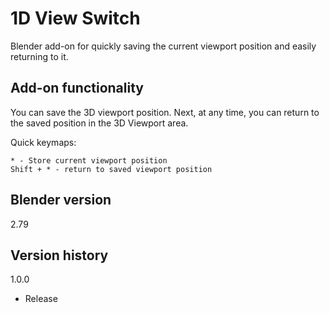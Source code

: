 # 1D View Switch

Blender add-on for quickly saving the current viewport position and easily returning to it.

Add-on functionality
-
You can save the 3D viewport position. Next, at any time, you can return to the saved position in the 3D Viewport area.

Quick keymaps:

    * - Store current viewport position
    Shift + * - return to saved viewport position

Blender version
-
2.79

Version history
-
1.0.0
- Release
